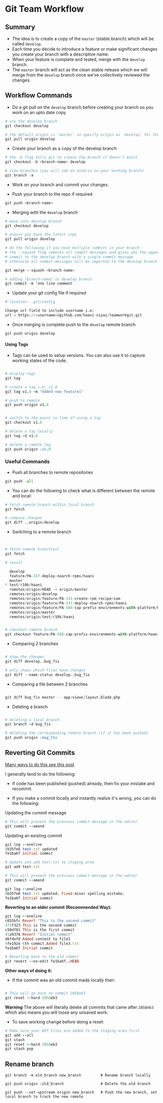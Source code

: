Git Team Workflow
=================



## Summary ##
  

   * The idea is to create a copy of the `master` (stable branch) which will be called `develop`.
   * Each time you decide to introduce a feature or make significant changes you create your branch with a descriptive name.
   * When your feature is complete and tested, merge with the `develop` branch.
   * The `master` branch will act as the clean stable release which we will merge from the `develop` branch once we’ve collectively reviewed the changes.



## Workflow Commands ##


+ Do a git pull on the `develop` branch before creating your branch so you work on an upto date copy

```python
# use the develop branch
git checkout develop

# the default origin is 'master' so specify origin as 'develop' for the pull request
git pull origin develop
```


+ Create your branch as a copy of the develop branch

```python
# the -b flag tells git to create the branch if doesn't exist
git checkout -b <branch-name> develop

# view branches (you will see an asterix on your working branch)
git branch -a
```

+ Work on your branch and commit your changes.


+ Push your branch to the repo if required

```python
git push <branch-name>
```


+ Merging with the `develop` branch

```python
# move into develop branch
git checkout develop

# ensure you have the latest copy
git pull origin develop

# do the following if you have multiple commits in your branch
# the --squash flag removes all commit messages and gives you the opportunity to  
# commit to the develop branch with a single commit message
# otherwise all commit messages will be imported to the develop branch

git merge –-squash <branch-name>

# adding [branch-name] to develop branch
git commit -m ‘one line comment'
```


+ Update your git config file if required

```python
# location: .git/config

Change url field to include username i.e:
url = https://<username>@github.com/haani-niyaz/teamworkgit.git
```


+ Once merging is complete push to the `develop` remote branch

```python
git push origin develop
```



#### Using Tags  ####

+ Tags can be used to setup versions. You can also use it to capture working states of the code.

```ruby

# display tags
git tag

# create a tag i.e: v1.0
git tag v1.0 -m "Added new feature1"

# push to remote
git push origin v1.0


# switch to the point in time of using a tag
git checkout v1.0

# delete a tag locally
git tag -d v1.0

# delete a remote tag
git push origin :v1.0


```



### Useful Commands ###

+ Push all branches to remote repositories

```python
git push -all
```



+ You can do the following to check what is different between the remote and local:

```python
# fetch remote branch within local branch
git fetch 

# compare changes
git diff ..origin/develop
```

+ Switching to a remote branch

```python


# fetch remote branch(es)
git fetch

# result

  develop
  feature/PA-337-deploy-noarch-rpms/haani
  master
* test/r10k/haani
  remotes/origin/HEAD -> origin/master
  remotes/origin/develop
  remotes/origin/feature/PA-333-create-rpm-recipe/sam
  remotes/origin/feature/PA-337-deploy-noarch-rpms/haani
  remotes/origin/feature/PA-588-cap-prefix-environments-with-platform/haani
  remotes/origin/master
  remotes/origin/test/r10k/haani


# checkout remote branch
git checkout feature/PA-588-cap-prefix-environments-with-platform/haani

```


+ Comparing 2 branches

```python

# show the changes
git diff develop..bug_fix

# only shows which files have changes
git diff --name-status develop..bug_fix

```

+ Comparing a file between 2 branches

```python

git diff bug_fix master -- app/views/layout.blade.php 

```

+ Deleting a branch

```ruby

# deleting a local branch
git branch -d bug_fix

# deleting the corresponding remote branch (if it has been pushed)
git push origin :bug_fix

```


## Reverting Git Commits ##

[Many ways to do this see this post](http://stackoverflow.com/questions/4114095/revert-to-a-previous-git-commit)

I generally tend to do the following:

+ If code has been published (pushed) already, then fix your mistake and recommit.

+ If you make a commit locally and instantly realize it's wrong, you can do the following:

Updating the commit message

```ruby
# This will present the previous commit message in the editor
git commit --amend
```

 Updating an existing commit

```ruby
git log --oneline 
8b35fe6 test.txt updated
fe1ba6f Initial commit

# Update and add text.txt to staging area
git add text.txt

# This will present the previous commit message in the editor
git commit --amend

git log --oneline
8b35fe6 test.txt updated. Fixed minor spelling mistake.
fe1ba6f Initial commit
```


**Reverting to an older commit (Recommended Way):**

```ruby
git log --oneline
c655bfc Revert "This is the second commit"
475f323 This is the second commit
c50df81 This is the first commit
91a9376 Revert "Initial commit"
d6f4efd Added content to file3
4fe192e 6th commit.Added file3.txt
fe1ba6f Initial commit

# Reverting back to the old commit
git revert --no-edit fe1ba6f..HEAD
```

**Other ways of doing it:**

+ If the commit was an old commit made locally then:

```ruby

# This will go back to commit 2858eb3
git reset --hard 2858eb3

```

**Warning**
The above will literally delete all commits that came after `2858eb3` which also means you will loose any unsaved work.

+ To save working change before doing a reset:

```ruby
# Make sure your WIP files are added to the staging area first
git add --all 
git stash
git reset --hard 2858eb3
git stash pop
```


## Rename branch

```
git branch -m old_branch new_branch         # Rename branch locally    

git push origin :old_branch                 # Delete the old branch    

git push --set-upstream origin new_branch   # Push the new branch, set local branch to track the new remote
```
